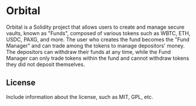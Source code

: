 # Orbital

Orbital is a Solidity project that allows users to create and manage secure vaults, known as "Funds", composed of various tokens such as WBTC, ETH, USDC, PAXG, and more. The user who creates the fund becomes the "Fund Manager" and can trade among the tokens to manage depositors' money. The depositors can withdraw their funds at any time, while the Fund Manager can only trade tokens within the fund and cannot withdraw tokens they did not deposit themselves. 


## License

Include information about the license, such as MIT, GPL, etc.
